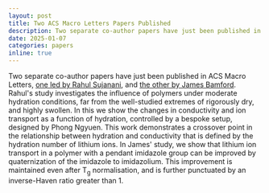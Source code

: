 ```yaml
---
layout: post
title: Two ACS Macro Letters Papers Published
description: Two separate co-author papers have just been published in ACS Macro Letters, one led by Rahul Sujanani, and the other by James Bamford. Rahul's study investigates the influence of polymers under moderate hydration conditions, far from the well-studied extremes of rigorously dry, and highly swollen. In this we show the changes in conductivity and ion transport as a function of hydration, controlled by a bespoke setup, designed by Phong Ngyuen. This work demonstrates a crossover point in the relationship between hydration and conductivity that is defined by the hydration number of lithium ions. In James' study, we show that lithium ion transport in a polymer with a pendant imidazole group can be improved by quaternization of the imidazole to imidazolium. This improvement is maintained even after T<sub>g</sub> normalisation, and is further punctuated by an inverse-Haven ratio greater than 1.
date: 2025-01-07
categories: papers
inline: true
---
```


Two separate co-author papers have just been published in ACS Macro Letters, [one led by Rahul Sujanani](10.1021/acsmacrolett.4c00707), and [the other by James Bamford](10.1021/acsmacrolett.4c00704). Rahul's study investigates the influence of polymers under moderate hydration conditions, far from the well-studied extremes of rigorously dry, and highly swollen. In this we show the changes in conductivity and ion transport as a function of hydration, controlled by a bespoke setup, designed by Phong Ngyuen. This work demonstrates a crossover point in the relationship between hydration and conductivity that is defined by the hydration number of lithium ions. In James' study, we show that lithium ion transport in a polymer with a pendant imidazole group can be improved by quaternization of the imidazole to imidazolium. This improvement is maintained even after T<sub>g</sub> normalisation, and is further punctuated by an inverse-Haven ratio greater than 1.